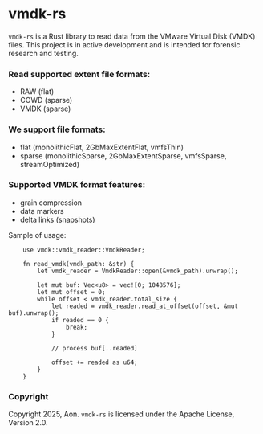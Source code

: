 # vmdk-rs 

`vmdk-rs` is a Rust library to read data from the VMware Virtual Disk (VMDK) files.
This project is in active development and is intended for forensic research and testing.

### Read supported extent file formats:
* RAW (flat)
* COWD (sparse)
* VMDK (sparse)

### We support file formats:
* flat (monolithicFlat, 2GbMaxExtentFlat, vmfsThin)
* sparse (monolithicSparse, 2GbMaxExtentSparse, vmfsSparse, streamOptimized)

### Supported VMDK format features:
* grain compression
* data markers
* delta links (snapshots)

Sample of usage:
```
    use vmdk::vmdk_reader::VmdkReader;

    fn read_vmdk(vmdk_path: &str) {
        let vmdk_reader = VmdkReader::open(&vmdk_path).unwrap();

        let mut buf: Vec<u8> = vec![0; 1048576];
        let mut offset = 0;
        while offset < vmdk_reader.total_size {
            let readed = vmdk_reader.read_at_offset(offset, &mut buf).unwrap();
            if readed == 0 {
                break;
            }

            // process buf[..readed]

            offset += readed as u64;
        }
    }

```

### Copyright
Copyright 2025, Aon. `vmdk-rs` is licensed under the Apache License, Version 2.0.
